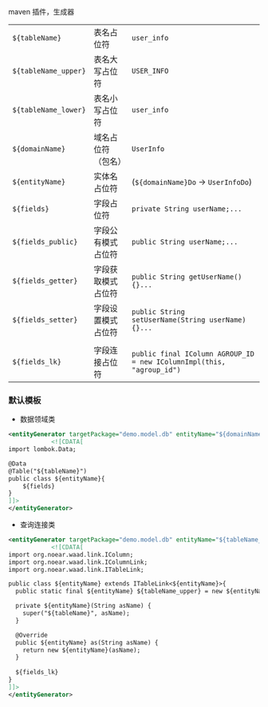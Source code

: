 maven 插件，生成器



|                             |             |                                                                       |
|-----------------------------|-------------|-----------------------------------------------------------------------|
| `${tableName}`              | 表名占位符       | `user_info`                                                           |
| `${tableName_upper}`        | 表名大写占位符     | `USER_INFO`                                                           |
| `${tableName_lower}`        | 表名小写占位符     | `user_info`                                                           |
| `${domainName}`             | 域名占位符（包名）   | `UserInfo`                                                            |
| `${entityName}`             | 实体名占位符      | (`${domainName}Do` -> `UserInfoDo`)                                   |
| `${fields}`                 | 字段占位符       | `private String userName;...`                                         |
| `${fields_public}`          | 字段公有模式占位符   | `public String userName;...`                                          |
| `${fields_getter}`          | 字段获取模式占位符   | `public String getUserName(){}...`                                    |
| `${fields_setter}`          | 字段设置模式占位符   | `public String setUserName(String userName){}...`                     |
|                             |             |                                                                       |
| `${fields_lk}`              | 字段连接占位符     | `public final IColumn AGROUP_ID = new IColumnImpl(this, "agroup_id")` |


### 默认模板

* 数据领域类

```xml
<entityGenerator targetPackage="demo.model.db" entityName="${domainName}Do">
            <![CDATA[
import lombok.Data;

@Data
@Table("${tableName}")
public class ${entityName}{
    ${fields}
}
]]>
</entityGenerator>
```

* 查询连接类

```xml
<entityGenerator targetPackage="demo.model.db" entityName="${tableName_upper}_LK">
            <![CDATA[
import org.noear.waad.link.IColumn;
import org.noear.waad.link.IColumnLink;
import org.noear.waad.link.ITableLink;

public class ${entityName} extends ITableLink<${entityName}>{
  public static final ${entityName} ${tableName_upper} = new ${entityName}(null);

  private ${entityName}(String asName) {
    super("${tableName}", asName);
  }

  @Override
  public ${entityName} as(String asName) {
    return new ${entityName}(asName);
  }
    
  ${fields_lk}
}
]]>
</entityGenerator>
```